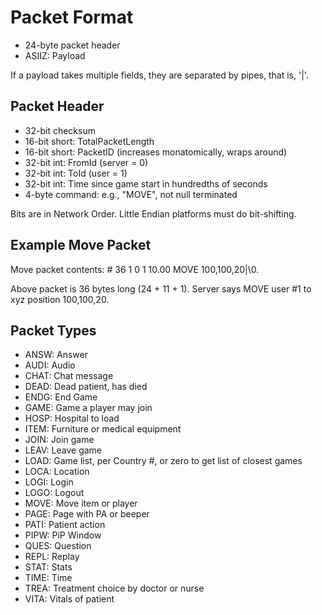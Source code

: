 # Packet Format

* 24-byte packet header
* ASIIZ: Payload

If a payload takes multiple fields, they are separated by pipes, that is, '|'. 

## Packet Header

* 32-bit checksum
* 16-bit short: TotalPacketLength
* 16-bit short: PacketID (increases monatomically, wraps around)
* 32-bit int: FromId (server = 0)
* 32-bit int: ToId (user = 1)
* 32-bit int: Time since game start in hundredths of seconds
* 4-byte command: e.g., "MOVE", not null terminated

Bits are in Network Order. Little Endian platforms must do bit-shifting.

## Example Move Packet

Move packet contents: # 36 1 0 1 10.00 MOVE 100,100,20|\0. 

Above packet is 36 bytes long (24 + 11 + 1). Server says MOVE user #1 to xyz position 100,100,20.

## Packet Types

* ANSW: Answer
* AUDI: Audio
* CHAT: Chat message
* DEAD: Dead patient, has died 
* ENDG: End Game
* GAME: Game a player may join
* HOSP: Hospital to load
* ITEM: Furniture or medical equipment
* JOIN: Join game
* LEAV: Leave game
* LOAD: Game list, per Country #, or zero to get list of closest games
* LOCA: Location
* LOGI: Login
* LOGO: Logout
* MOVE: Move item or player
* PAGE: Page with PA or beeper
* PATI: Patient action
* PIPW: PiP Window
* QUES: Question
* REPL: Replay
* STAT: Stats
* TIME: Time
* TREA: Treatment choice by doctor or nurse
* VITA: Vitals of patient
